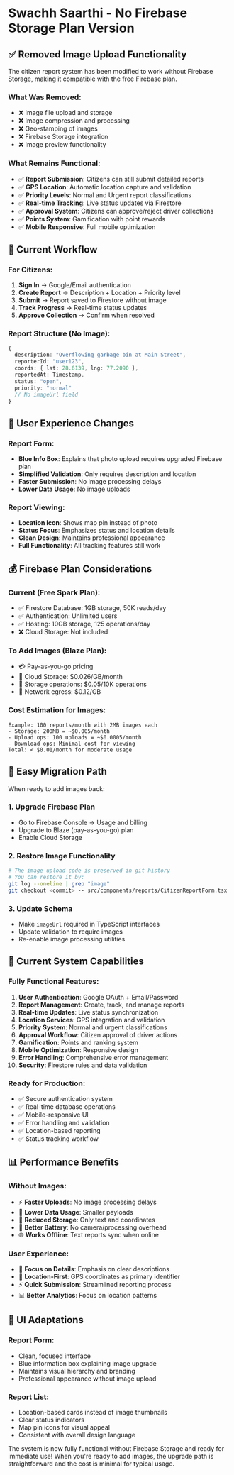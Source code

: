 # Swachh Saarthi - No Firebase Storage Plan Version

## ✅ **Removed Image Upload Functionality**

The citizen report system has been modified to work without Firebase Storage, making it compatible with the free Firebase plan.

### **What Was Removed:**
- ❌ Image file upload and storage
- ❌ Image compression and processing
- ❌ Geo-stamping of images
- ❌ Firebase Storage integration
- ❌ Image preview functionality

### **What Remains Functional:**
- ✅ **Report Submission**: Citizens can still submit detailed reports
- ✅ **GPS Location**: Automatic location capture and validation
- ✅ **Priority Levels**: Normal and Urgent report classifications
- ✅ **Real-time Tracking**: Live status updates via Firestore
- ✅ **Approval System**: Citizens can approve/reject driver collections
- ✅ **Points System**: Gamification with point rewards
- ✅ **Mobile Responsive**: Full mobile optimization

## 🎯 **Current Workflow**

### **For Citizens:**
1. **Sign In** → Google/Email authentication
2. **Create Report** → Description + Location + Priority level
3. **Submit** → Report saved to Firestore without image
4. **Track Progress** → Real-time status updates
5. **Approve Collection** → Confirm when resolved

### **Report Structure (No Image):**
```typescript
{
  description: "Overflowing garbage bin at Main Street",
  reporterId: "user123",
  coords: { lat: 28.6139, lng: 77.2090 },
  reportedAt: Timestamp,
  status: "open",
  priority: "normal"
  // No imageUrl field
}
```

## 📱 **User Experience Changes**

### **Report Form:**
- **Blue Info Box**: Explains that photo upload requires upgraded Firebase plan
- **Simplified Validation**: Only requires description and location
- **Faster Submission**: No image processing delays
- **Lower Data Usage**: No image uploads

### **Report Viewing:**
- **Location Icon**: Shows map pin instead of photo
- **Status Focus**: Emphasizes status and location details
- **Clean Design**: Maintains professional appearance
- **Full Functionality**: All tracking features still work

## 💰 **Firebase Plan Considerations**

### **Current (Free Spark Plan):**
- ✅ Firestore Database: 1GB storage, 50K reads/day
- ✅ Authentication: Unlimited users
- ✅ Hosting: 10GB storage, 125 operations/day
- ❌ Cloud Storage: Not included

### **To Add Images (Blaze Plan):**
- 💳 Pay-as-you-go pricing
- 📸 Cloud Storage: $0.026/GB/month
- 🔄 Storage operations: $0.05/10K operations
- 📱 Network egress: $0.12/GB

### **Cost Estimation for Images:**
```
Example: 100 reports/month with 2MB images each
- Storage: 200MB = ~$0.005/month
- Upload ops: 100 uploads = ~$0.0005/month
- Download ops: Minimal cost for viewing
Total: < $0.01/month for moderate usage
```

## 🔄 **Easy Migration Path**

When ready to add images back:

### **1. Upgrade Firebase Plan**
- Go to Firebase Console → Usage and billing
- Upgrade to Blaze (pay-as-you-go) plan
- Enable Cloud Storage

### **2. Restore Image Functionality**
```bash
# The image upload code is preserved in git history
# You can restore it by:
git log --oneline | grep "image"
git checkout <commit> -- src/components/reports/CitizenReportForm.tsx
```

### **3. Update Schema**
- Make `imageUrl` required in TypeScript interfaces
- Update validation to require images
- Re-enable image processing utilities

## 🚀 **Current System Capabilities**

### **Fully Functional Features:**
1. **User Authentication**: Google OAuth + Email/Password
2. **Report Management**: Create, track, and manage reports
3. **Real-time Updates**: Live status synchronization
4. **Location Services**: GPS integration and validation
5. **Priority System**: Normal and urgent classifications
6. **Approval Workflow**: Citizen approval of driver actions
7. **Gamification**: Points and ranking system
8. **Mobile Optimization**: Responsive design
9. **Error Handling**: Comprehensive error management
10. **Security**: Firestore rules and data validation

### **Ready for Production:**
- ✅ Secure authentication system
- ✅ Real-time database operations
- ✅ Mobile-responsive UI
- ✅ Error handling and validation
- ✅ Location-based reporting
- ✅ Status tracking workflow

## 📊 **Performance Benefits**

### **Without Images:**
- ⚡ **Faster Uploads**: No image processing delays
- 📱 **Lower Data Usage**: Smaller payloads
- 💾 **Reduced Storage**: Only text and coordinates
- 🔋 **Better Battery**: No camera/processing overhead
- 🌐 **Works Offline**: Text reports sync when online

### **User Experience:**
- 🎯 **Focus on Details**: Emphasis on clear descriptions
- 📍 **Location-First**: GPS coordinates as primary identifier
- ⚡ **Quick Submission**: Streamlined reporting process
- 📊 **Better Analytics**: Focus on location patterns

## 🎨 **UI Adaptations**

### **Report Form:**
- Clean, focused interface
- Blue information box explaining image upgrade
- Maintains visual hierarchy and branding
- Professional appearance without image upload

### **Report List:**
- Location-based cards instead of image thumbnails
- Clear status indicators
- Map pin icons for visual appeal
- Consistent with overall design language

The system is now fully functional without Firebase Storage and ready for immediate use! When you're ready to add images, the upgrade path is straightforward and the cost is minimal for typical usage.
